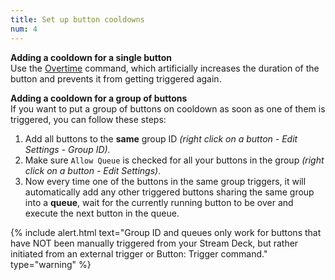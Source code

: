 ```yaml
---
title: Set up button cooldowns
num: 4
---
```


**Adding a cooldown for a single button**\
Use the [Overtime](commands/misc#overtime) command, which artificially increases the duration of the button and prevents it from getting triggered again.

**Adding a cooldown for a group of buttons**\
If you want to put a group of buttons on cooldown as soon as one of them is triggered, you can follow these steps: 
1. Add all buttons to the **same** group ID *(right click on a button - Edit Settings - Group ID).*
2. Make sure `Allow Queue` is checked for all your buttons in the group *(right click on a button - Edit Settings)*.
3. Now every time one of the buttons in the same group triggers, it will automatically add any other triggered buttons sharing the same group into a **queue**, wait for the currently running button to be over and execute the next button in the queue.

{% include alert.html text="Group ID and queues only work for buttons that have NOT been manually triggered from your Stream Deck, but rather initiated from an external trigger or Button: Trigger command." type="warning" %} 

